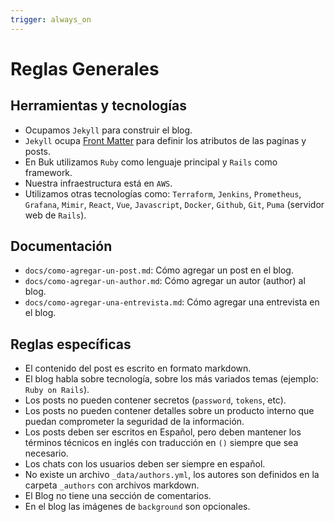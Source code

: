 ```yaml
---
trigger: always_on
---
```


# Reglas Generales

## Herramientas y tecnologías

- Ocupamos `Jekyll` para construir el blog.
- `Jekyll` ocupa [Front Matter](https://jekyllrb.com/docs/front-matter/) para definir los atributos de las paginas y posts.
- En Buk utilizamos `Ruby` como lenguaje principal y `Rails` como framework.
- Nuestra infraestructura está en `AWS`.
- Utilizamos otras tecnologías como: `Terraform`, `Jenkins`, `Prometheus`, `Grafana`, `Mimir`, `React`, `Vue`, `Javascript`, `Docker`, `Github`, `Git`, `Puma` (servidor web de `Rails`).

## Documentación

- `docs/como-agregar-un-post.md`: Cómo agregar un post en el blog.
- `docs/como-agregar-un-author.md`: Cómo agregar un autor (author) al blog.
- `docs/como-agregar-una-entrevista.md`: Cómo agregar una entrevista en el blog.

## Reglas específicas

- El contenido del post es escrito en formato markdown.
- El blog habla sobre tecnología, sobre los más variados temas (ejemplo: `Ruby on Rails`).
- Los posts no pueden contener secretos (`password`, `tokens`, etc).
- Los posts no pueden contener detalles sobre un producto interno que puedan comprometer la seguridad de la información.
- Los posts deben ser escritos en Español, pero deben mantener los términos técnicos en inglés con traducción en `()` siempre que sea necesario.
- Los chats con los usuarios deben ser siempre en español.
- No existe un archivo `_data/authors.yml`, los autores son definidos en la carpeta `_authors` con archivos markdown.
- El Blog no tiene una sección de comentarios.
- En el blog las imágenes de `background` son opcionales.
